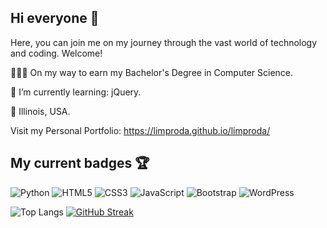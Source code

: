 ## Hi everyone 👋

Here, you can join me on my journey through the vast world of technology and coding. Welcome!

👨🏾‍🎓 On my way to earn my Bachelor's Degree in Computer Science.

🌱 I’m currently learning: jQuery.

📌 Illinois, USA.

Visit my Personal Portfolio: https://limproda.github.io/limproda/
## My current badges 🏆
![Python](https://img.shields.io/badge/python-3670A0?style=for-the-badge&logo=python&logoColor=ffdd54)
![HTML5](https://img.shields.io/badge/html5-%23E34F26.svg?style=for-the-badge&logo=html5&logoColor=white)
![CSS3](https://img.shields.io/badge/css3-%231572B6.svg?style=for-the-badge&logo=css3&logoColor=white)
![JavaScript](https://img.shields.io/badge/javascript-%23323330.svg?style=for-the-badge&logo=javascript&logoColor=%23F7DF1E)
![Bootstrap](https://img.shields.io/badge/Bootstrap-563D7C?style=for-the-badge&logo=bootstrap&logoColor=white)
![WordPress](https://img.shields.io/badge/WordPress-%23117AC9.svg?style=for-the-badge&logo=WordPress&logoColor=white)

<!--
![Limproda's GitHub stats](https://github-readme-stats.vercel.app/api?username=limproda&show_icons=true&theme=transparent)
-->
![Top Langs](https://github-readme-stats.vercel.app/api/top-langs/?username=limproda&layout=donut)
[![GitHub Streak](https://streak-stats.demolab.com/?user=limproda)](https://git.io/streak-stats)
